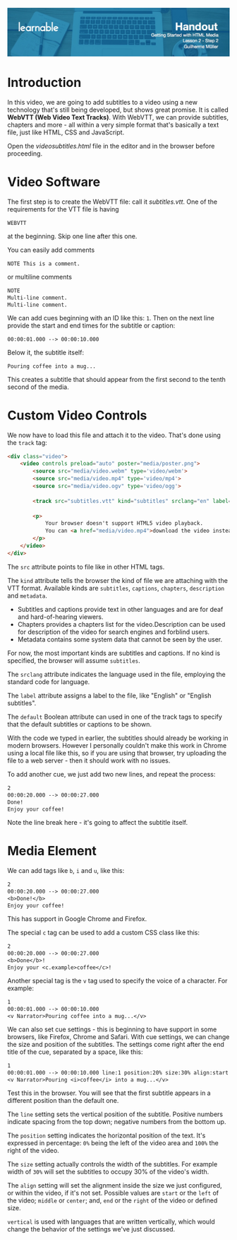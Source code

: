 ![](headings/lesson_2.2.jpg)

# Introduction

In this video, we are going to add subtitles to a video using a new technology that's still being developed, but shows great promise. It is called **WebVTT (Web Video Text Tracks)**. With WebVTT, we can provide subtitles, chapters and more - all within a very simple format that's basically a text file, just like HTML, CSS and JavaScript.

Open the *videosubtitles.html* file in the editor and in the browser before proceeding.

# Video Software

The first step is to create the WebVTT file: call it *subtitles.vtt*. One of the requirements for the VTT file is having

```
WEBVTT
```

at the beginning. Skip one line after this one.

You can easily add comments

```
NOTE This is a comment.
```

or multiline comments

```
NOTE
Multi-line comment.
Multi-line comment.
```

We can add cues beginning with an ID like this: `1`. Then on the next line provide the start and end times for the subtitle or caption:

```
00:00:01.000 --> 00:00:10.000
```

Below it, the subtitle itself:

```
Pouring coffee into a mug...
```

This creates a subtitle that should appear from the first second to the tenth second of the media.

# Custom Video Controls

We now have to load this file and attach it to the video. That's done using the `track` tag:

```html
<div class="video">
	<video controls preload="auto" poster="media/poster.png">
		<source src="media/video.webm" type='video/webm'>
  		<source src="media/video.mp4" type='video/mp4'>
  		<source src="media/video.ogv" type='video/ogg'>

  		<track src="subtitles.vtt" kind="subtitles" srclang="en" label="English" default>

		<p>
			Your browser doesn't support HTML5 video playback.
			You can <a href="media/video.mp4">download the video instead</a>.
		</p>
	</video>
</div>
```

The `src` attribute points to file like in other HTML tags.

The `kind` attribute tells the browser the kind of file we are attaching with the VTT format. Available kinds are `subtitles`, `captions`, `chapters`, `description` and `metadata`.

* Subtitles and captions provide text in other languages and are for deaf and hard-of-hearing viewers. 
* Chapters provides a chapters list for the video.Description can be used for description of the video for search engines and forblind users.
* Metadata contains some system data that cannot be seen by the user.

For now, the most important kinds are subtitles and captions. If no kind is specified, the browser will assume `subtitles`.

The `srclang` attribute indicates the language used in the file, employing the standard code for language.

The `label` attribute assigns a label to the file, like "English" or "English subtitles".

The `default` Boolean attribute can used in one of the track tags to specify that the default subtitles or captions to be shown.

With the code we typed in earlier, the subtitles should already be working in modern browsers. However I personally couldn't make this work in Chrome using a local file like this, so if you are using that browser, try uploading the file to a web server - then it should work with no issues. 

To add another cue, we just add two new lines, and repeat the process:

```
2
00:00:20.000 --> 00:00:27.000
Done!
Enjoy your coffee!
```

Note the line break here - it's going to affect the subtitle itself.

# Media Element

We can add tags like `b`, `i` and `u`, like this:

```
2
00:00:20.000 --> 00:00:27.000
<b>Done!</b>
Enjoy your coffee!
```

This has support in Google Chrome and Firefox.

The special `c` tag can be used to add a custom CSS class like this:

```
2
00:00:20.000 --> 00:00:27.000
<b>Done</b>!
Enjoy your <c.example>coffee</c>!
```

Another special tag is the `v` tag used to specify the voice of a character. For example:

```
1
00:00:01.000 --> 00:00:10.000
<v Narrator>Pouring coffee into a mug...</v>
```

We can also set cue settings - this is beginning to have support in some browsers, like Firefox, Chrome and Safari. With cue settings, we can change the size and position of the subtitles. The settings come right after the end title of the cue, separated by a space, like this:

```
1
00:00:01.000 --> 00:00:10.000 line:1 position:20% size:30% align:start
<v Narrator>Pouring <i>coffee</i> into a mug...</v>
```

Test this in the browser. You will see that the first subtitle appears in a different position than the default one.

The `line` setting sets the vertical position of the subtitle. Positive numbers indicate spacing from the top down; negative numbers from the bottom up.

The `position` setting indicates the horizontal position of the text. It's expressed in percentage: `0%` being the left of the video area and `100%` the right of the video.

The `size` setting actually controls the width of the subtitles. For example width of `30%` will set the subtitles to occupy 30% of the video's width.

The `align` setting will set the alignment inside the size we just configured, or within the video, if it's not set. Possible values are `start` or the `left` of the video; `middle` or `center`; and, `end` or the `right` of the video or defined size.

`vertical` is used with languages that are written vertically, which would change the behavior of the settings we've just discussed.